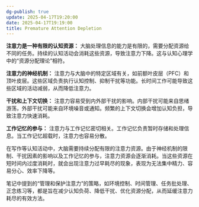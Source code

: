 ```yaml
---
dg-publish: true
update: 2025-04-17T19:20:00
date: 2025-04-17T19:19:00
title: Premature Attention Depletion
---
```


**注意力是一种有限的认知资源：** 大脑处理信息的能力是有限的，需要分配资源给不同的任务。持续的认知活动会消耗这些资源，导致注意力下降。这与认知心理学中的“资源分配理论”相符。

**注意力的神经机制：** 注意力与大脑中的特定区域有关，如前额叶皮层（PFC）和顶叶皮层。这些区域负责执行认知控制、抑制干扰等功能。长时间工作可能导致这些区域的活动减弱，从而降低注意力。

**干扰和上下文切换：** 注意力容易受到内外部干扰的影响。内部干扰可能来自思绪游荡，外部干扰可能来自环境噪音或通知。频繁的上下文切换会增加认知负担，导致注意力快速消耗。

**工作记忆的参与：** 注意力与工作记忆密切相关。工作记忆负责暂时存储和处理信息。当工作记忆超载时，注意力也容易分散。

在写作等认知活动中，大脑需要持续分配有限的注意力资源。由于神经机制的限制、干扰因素的影响以及工作记忆的参与，注意力资源会逐渐消耗。当这些资源在短时间内过度消耗时，就会出现注意力过早耗尽的现象，表现为无法集中精力、容易分心、效率下降等。

笔记中提到的“管理和保护注意力”的策略，如环境控制、时间管理、任务批处理、正念练习等，都是旨在减少认知负荷、降低干扰、优化资源分配，从而延缓注意力耗尽的有效方法。
